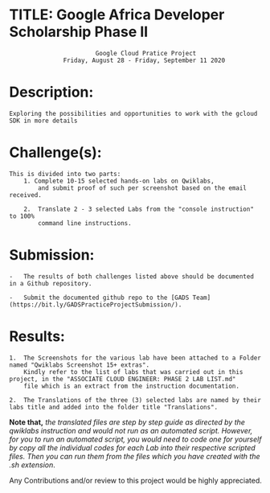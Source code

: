 # TITLE:      Google Africa Developer Scholarship Phase II
                            Google Cloud Pratice Project
                   Friday, August 28 - Friday, September 11 2020


# Description:
    Exploring the possibilities and opportunities to work with the gcloud SDK in more details


# Challenge(s):
    This is divided into two parts:
        1. Complete 10-15 selected hands-on labs on Qwiklabs,
            and submit proof of such per screenshot based on the email received.

        2.  Translate 2 - 3 selected Labs from the "console instruction" to 100%
            command line instructions.


# Submission:
    -   The results of both challenges listed above should be documented in a Github repository.

    -   Submit the documented github repo to the [GADS Team](https://bit.ly/GADSPracticeProjectSubmission/).


# Results:
~~~
1.  The Screenshots for the various lab have been attached to a Folder named "Qwiklabs Screenshot 15+ extras". 
    Kindly refer to the list of labs that was carried out in this project, in the "ASSOCIATE CLOUD ENGINEER: PHASE 2 LAB LIST.md" 
    file which is an extract from the instruction documentation.

2.  The Translations of the three (3) selected labs are named by their labs title and added into the folder title "Translations".
~~~

**Note that,** _the translated files are step by step guide as directed by the qwiklabs instruction and would not run as an automated script. 
However, for you to run an automated script, you would need to code one for yourself by copy all the individual codes for each Lab into their respective scripted files.
Then you can run them from the files which you have created with the .sh extension_.

Any Contributions and/or review to this project would be highly appreciated.

